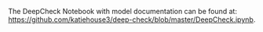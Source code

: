 The DeepCheck Notebook with model documentation can be found at: https://github.com/katiehouse3/deep-check/blob/master/DeepCheck.ipynb.
